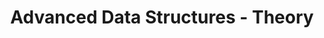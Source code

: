 ---
title: Advanced Data Structures - Theory
description: Advanced Data Structures includes topics like Segment Trees, Fenwick Tree (Binary Indexed Tree), Disjoint Set Union (DSU), Trie, Suffix Array, Suffix Tree, etc.
---